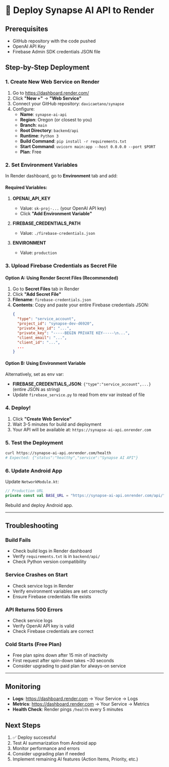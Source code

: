 # 🚀 Deploy Synapse AI API to Render

## Prerequisites
- GitHub repository with the code pushed
- OpenAI API Key
- Firebase Admin SDK credentials JSON file

## Step-by-Step Deployment

### 1. Create New Web Service on Render

1. Go to https://dashboard.render.com/
2. Click **"New +"** → **"Web Service"**
3. Connect your GitHub repository: `davicaetano/synapse`
4. Configure:
   - **Name**: `synapse-ai-api`
   - **Region**: Oregon (or closest to you)
   - **Branch**: `main`
   - **Root Directory**: `backend/api`
   - **Runtime**: `Python 3`
   - **Build Command**: `pip install -r requirements.txt`
   - **Start Command**: `uvicorn main:app --host 0.0.0.0 --port $PORT`
   - **Plan**: Free

### 2. Set Environment Variables

In Render dashboard, go to **Environment** tab and add:

#### Required Variables:

1. **OPENAI_API_KEY**
   - Value: `sk-proj-...` (your OpenAI API key)
   - Click **"Add Environment Variable"**

2. **FIREBASE_CREDENTIALS_PATH**
   - Value: `./firebase-credentials.json`

3. **ENVIRONMENT**
   - Value: `production`

### 3. Upload Firebase Credentials as Secret File

#### Option A: Using Render Secret Files (Recommended)
1. Go to **Secret Files** tab in Render
2. Click **"Add Secret File"**
3. **Filename**: `firebase-credentials.json`
4. **Contents**: Copy and paste your entire Firebase credentials JSON:
   ```json
   {
     "type": "service_account",
     "project_id": "synapse-dev-d6920",
     "private_key_id": "...",
     "private_key": "-----BEGIN PRIVATE KEY-----\n...",
     "client_email": "...",
     "client_id": "...",
     ...
   }
   ```

#### Option B: Using Environment Variable
Alternatively, set as env var:
- **FIREBASE_CREDENTIALS_JSON**: `{"type":"service_account",...}` (entire JSON as string)
- Update `firebase_service.py` to read from env var instead of file

### 4. Deploy!

1. Click **"Create Web Service"**
2. Wait 3-5 minutes for build and deployment
3. Your API will be available at: `https://synapse-ai-api.onrender.com`

### 5. Test the Deployment

```bash
curl https://synapse-ai-api.onrender.com/health
# Expected: {"status":"healthy","service":"Synapse AI API"}
```

### 6. Update Android App

Update `NetworkModule.kt`:

```kotlin
// Production URL
private const val BASE_URL = "https://synapse-ai-api.onrender.com/api/"
```

Rebuild and deploy Android app.

---

## Troubleshooting

### Build Fails
- Check build logs in Render dashboard
- Verify `requirements.txt` is in `backend/api/`
- Check Python version compatibility

### Service Crashes on Start
- Check service logs in Render
- Verify environment variables are set correctly
- Ensure Firebase credentials file exists

### API Returns 500 Errors
- Check service logs
- Verify OpenAI API key is valid
- Check Firebase credentials are correct

### Cold Starts (Free Plan)
- Free plan spins down after 15 min of inactivity
- First request after spin-down takes ~30 seconds
- Consider upgrading to paid plan for always-on service

---

## Monitoring

- **Logs**: https://dashboard.render.com → Your Service → Logs
- **Metrics**: https://dashboard.render.com → Your Service → Metrics
- **Health Check**: Render pings `/health` every 5 minutes

## Next Steps

1. ✅ Deploy successful
2. Test AI summarization from Android app
3. Monitor performance and errors
4. Consider upgrading plan if needed
5. Implement remaining AI features (Action Items, Priority, etc.)


